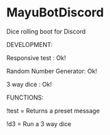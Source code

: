 # MayuBotDiscord
Dice rolling boot for Discord

DEVELOPMENT:

Responsive test : Ok!

Random Number Generator: Ok!

3 way dice : Ok!

FUNCTIONS:

!test = Returns a preset message

!d3 =  Run a 3 way dice

